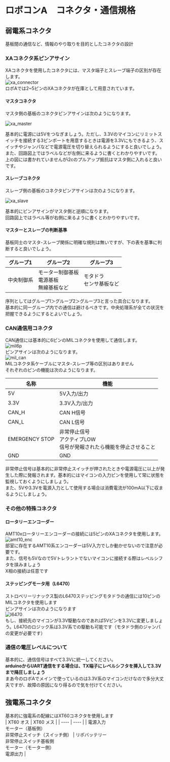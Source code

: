 # ロボコンA　コネクタ・通信規格  

## 弱電系コネクタ  

基板間の通信など、情報のやり取りを目的としたコネクタの設計  

### XAコネクタ系ピンアサイン  

XAコネクタを使用したコネクタには、マスタ端子とスレーブ端子の区別が存在します。  
![xa_connector](images/XA-WB.jpg)  
ロボAでは2~5ピンのXAコネクタが在庫として用意されています。  

#### マスタコネクタ  

マスタ側の基板のコネクタピンアサインは次のようになります。  

![xa_master](images/xa_master.png)  

基本的に電源には5Vをつなぎましょう。ただし、3.3Vのマイコンにリミットスイッチを接続する3ピンポートを用意するときは電源を3.3Vにもできるよう、スイッチやジャンパなどで電源電圧を切り替えられるようにすると良いでしょう。  
また、回路図上ではラベルなどが左側に来るように書くとわかりやすいです。  
上の図には書かれていませんがi2cのプルアップ抵抗はマスタ側に入れると良いです。  

#### スレーブコネクタ  

スレーブ側の基板のコネクタピンアサインは次のようになります。  

![xa_slave](images/xa_slave.png)  

基本的にピンアサインがマスタ側と逆順になります。  
回路図上ではラベル等が右側に来るように書くとわかりやすいです。  

#### マスターとスレーブの判断基準  

基板同士のマスタ-スレーブ関係に明確な規則は無いですが、下の表を基準に判断すると良いでしょう。  

|  グループ1  |  グループ2  |  グループ3  |
| ---- | ---- | ---- |
|  中央制御系  |  モーター制御基板<br>電源基板<br>無線基板など  |  モタドラ<br>センサ基板など  |

序列としてはグループ1＞グループ2＞グループ3と言った具合になります。  
基本的に同一グループ内での通信は避けるべきです。中央処理系が全ての状況を把握できるようにするとよいでしょう。  

### CAN通信用コネクタ  

CAN通信には基本的に6ピンのMILコネクタを使用して通信します。  
![mil6p](images/mil6p.jpg)  
ピンアサインは次のようになります。  
![mil_can](images/mil_can.png)  
MILコネクタ系ケーブルにマスタ-スレーブ等の区別はありません  
それぞれのピンの機能は次のようになります。

|  名称  |  機能  |
| ---- | ---- |
|  5V  |  5V入力/出力  |
|  3.3V  |  3.3V入力/出力  |
|  CAN_H  |  CAN H信号  |
|  CAN_L  |  CAN L信号  |
|  EMERGENCY STOP  |  非常停止信号<br>アクティブLOW<br>信号が発報されたら機能を停止させること  |
|  GND  |  GND  |

非常停止信号は基本的に非常停止スイッチが押されたときや電源電圧に以上が発生した際に発報されます。基本的にはマイコンの入力ピンを使用して常に状態を監視しておくようにしましょう。  
また、5Vや3.3Vを電源入力として使用する場合は消費電流が100mA以下に収まるようにしましょう。  

### その他の特殊コネクタ

#### ロータリーエンコーダー  

AMT10xロータリーエンコーダーの接続には5ピンのXAコネクタを使用します。  
![amt10_enc](images/amt10x_xa.png)  
部室に存在するAMT10系エンコーダーは5V入力でしか動かせないので注意が必要です。  
また、信号も5Vなので5Vトレラントでないマイコンに接続する際はレベルシフタを挟みましょう  
X相の接続は任意です  

#### ステッピングモータ用（L6470）  

ストロベリーリナックス製のL6470ステッピングモタドラの通信には10ピンのMILコネクタを使用します  
ピンアサインは次のようになります  
![l6470](images/l6470_mil.png)  
もし、接続先のマイコンが3.3V駆動なのであれば5Vピンを3.3Vに変更しましょう。L6470のロジック系は3.3V系での駆動も可能です（モタドラ側のジャンパの変更が必要です）  

### 通信の電圧レベルについて  

基本的に、通信信号はすべて3.3Vに統一してください。  
**arduinoからUART通信をする場合は、TX端子にレベルシフタを挿入して3.3Vまで降圧しましょう**  
まあ今のロボAでメインで使っているのは3.3V系のマイコンだけなので多分大丈夫ですが、故障の原因になり得るので気を付けてください。  

## 強電系コネクタ  

基本的に強電系の配線にはXT60コネクタを使用します  
|  XT60 オス  |  XT60 メス  |
| ---- | ---- |
|  電源入力<br>モーター（基板側）<br>非常停止スイッチ（スイッチ側）  |  リポバッテリー<br>非常停止スイッチ基板側<br>モーター（モーター側）<br>電源出力  |

